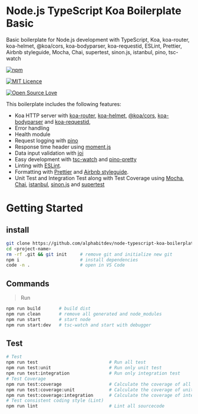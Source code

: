 # Node.js TypeScript Koa Boilerplate Basic

Basic boilerplate for Node.js development with TypeScript, Koa, koa-router, koa-helmet, @koa/cors, koa-bodyparser, koa-requestid, ESLint, Prettier, Airbnb styleguide, Mocha, Chai, supertest, sinon.js, istanbul, pino, tsc-watch

[<img alt="npm" src="https://img.shields.io/david/alphabitdev/Node-TypeScript-Koa-TypeOrm-API-Boilerplate.svg?style=flat-square">](https://david-dm.org/alphabitdev/Node-TypeScript-Koa-TypeOrm-API-Boilerplate)

[<img alt="MIT Licence" src="https://badges.frapsoft.com/os/mit/mit.svg?v=103">](https://opensource.org/licenses/mit-license.php)

[<img alt="Open Source Love" src="https://badges.frapsoft.com/os/v1/open-source.svg?v=103">](https://github.com/ellerbrock/open-source-badge/)



This boilerplate includes the following features:
- Koa HTTP server with [koa-router](https://github.com/ZijianHe/koa-router), [koa-helmet](https://github.com/venables/koa-helmet#readme), [@koa/cors](https://github.com/koajs/cors), [koa-bodyparser](https://github.com/koajs/bodyparser) and [koa-requestid](https://github.com/uphold/koa-requestid/),
- Error handling
- Health module
- Request logging with [pino](https://github.com/pinojs/pino)
- Response time header using [moment.js](https://momentjs.com/)
- Data input validation with [joi](https://github.com/hapijs/joi)
- Easy development with [tsc-watch](https://github.com/gilamran/tsc-watch#readme) and [pino-pretty](https://github.com/pinojs/pino-pretty)
- Linting with [ESLint](https://eslint.org/).
- Formatting with [Prettier](https://prettier.io/) and [Airbnb styleguide](https://github.com/airbnb/javascript).
- Unit Test and Integration Test along with Test Coverage using [Mocha](https://mochajs.org/), [Chai](https://www.chaijs.com/), [istanbul](https://istanbul.js.org/), [sinon.js]() and [supertest]()



# Getting Started
## install
```zsh
git clone https://github.com/alphabitdev/node-typescript-koa-boilerplate-basic <project-name>
cd <project-name>
rm -rf .git && git init     # remove git and initialize new git
npm i                       # install dependencies
code -n .                   # open in VS Code
```
## Commands
> Run

```zsh
npm run build       # build dist
npm run clean       # remove all generated and node_modules
npm run start       # start node
npm run start:dev   # tsc-watch and start with debugger
```
## Test

```zsh
# Test
npm run test                           # Run all test
npm run test:unit                      # Run only unit test
npm run test:integration               # Run only integration test
# Test Coverage
npm run test:coverage                  # Calculate the coverage of all test
npm run test:coverage:unit             # Calculate the coverage of unit test
npm run test:coverage:integration      # Calculate the coverage of integration test
# Test consistent coding style (Lint)
npm run lint                           # Lint all sourcecode
```